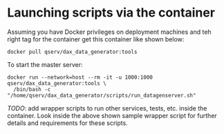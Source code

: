 Launching scripts via the container
===================================

Assuming you have Docker privileges on deployment machines and teh right tag
for the container get this container like shown below:
```
docker pull qserv/dax_data_generator:tools
```

To start the master server:
```
docker run --network=host --rm -it -u 1000:1000 qserv/dax_data_generator:tools \
  /bin/bash -c "/home/qserv/dax_data_generator/scripts/run_datagenserver.sh"
```

*TODO*: add wrapper scripts to run other services, tests, etc. inside the container.
Look inside the above shown sample wrapper script for further details and requirements
for these scripts.

